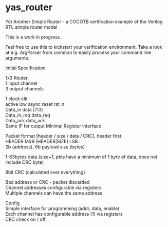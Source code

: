 # yas_router
Yet Another Simple Router - a COCOTB verification example of the Verilog RTL simple router model

This is a work in progress. 

Feel free to use this to kickstart your verification environment. Take a look at e.g. ArgParser from common to easily process your command line arguments.

Initial Specification  

1x3 Router  
1 input channel  
3 output channels  

1 clock clk  
active low async reset rst_n  
Data_in data [7:0]  
Data_in_req data_req  
Data_ack data_ack  
Same IF for output
Minimal Register interface  


Packet format [header / size / data / CRC], header first  
HEADER MSB [HEADER|SIZE] LSB :     
2b (address), 6b payload size (bytes)  

1-63bytes data  (size+1, pkts have a minimum of 1 byte of data, does not include CRC byte)

8bit CRC (calculated over everything)  

Bad address or CRC - packet discarded  
Channel addresses configurable via registers  
Multiple channels can have the same address  

Config  
Simple interface for programming (addr, data, enable)  
Each channel has configurable address (1) via registers  
CRC check on / off  

